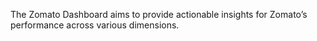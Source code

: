 The Zomato Dashboard aims to provide actionable insights for Zomato’s performance across various dimensions.
